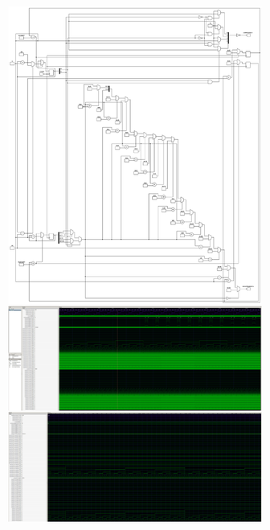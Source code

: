 ![diagram top-level](doc/7_segments_counter_toplevel_diagram.svg)
![simulation screenshot1](doc/screenshot_testbench.png)
![simulation screenshot2](doc/screenshot_testbench_LSB.png)
